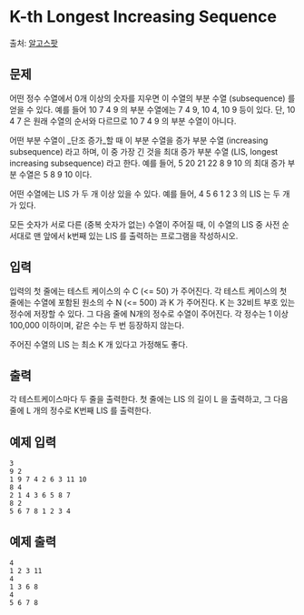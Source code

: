 # K-th Longest Increasing Sequence
출처: [알고스팟](https://algospot.com/judge/problem/read/KLIS)

## 문제
어떤 정수 수열에서 0개 이상의 숫자를 지우면 이 수열의 부분 수열 (subsequence) 를 얻을 수 있다. 예를 들어 10 7 4 9 의 부분 수열에는 7 4 9, 10 4, 10 9 등이 있다. 단, 10 4 7 은 원래 수열의 순서와 다르므로 10 7 4 9 의 부분 수열이 아니다.

어떤 부분 수열이 _단조 증가_할 때 이 부분 수열을 증가 부분 수열 (increasing subsequence) 라고 하며, 이 중 가장 긴 것을 최대 증가 부분 수열 (LIS, longest increasing subsequence) 라고 한다. 예를 들어, 5 20 21 22 8 9 10 의 최대 증가 부분 수열은 5 8 9 10 이다.

어떤 수열에는 LIS 가 두 개 이상 있을 수 있다. 예를 들어, 4 5 6 1 2 3 의 LIS 는 두 개가 있다.

모든 숫자가 서로 다른 (중복 숫자가 없는) 수열이 주어질 때, 이 수열의 LIS 중 사전 순서대로 맨 앞에서 k번째 있는 LIS 를 출력하는 프로그램을 작성하시오.

## 입력
입력의 첫 줄에는 테스트 케이스의 수 C (<= 50) 가 주어진다. 각 테스트 케이스의 첫 줄에는 수열에 포함된 원소의 수 N (<= 500) 과 K 가 주어진다. K 는 32비트 부호 있는 정수에 저장할 수 있다. 그 다음 줄에 N개의 정수로 수열이 주어진다. 각 정수는 1 이상 100,000 이하이며, 같은 수는 두 번 등장하지 않는다.

주어진 수열의 LIS 는 최소 K 개 있다고 가정해도 좋다.

## 출력
각 테스트케이스마다 두 줄을 출력한다. 첫 줄에는 LIS 의 길이 L 을 출력하고, 그 다음 줄에 L 개의 정수로 K번째 LIS 를 출력한다.

## 예제 입력
```
3
9 2
1 9 7 4 2 6 3 11 10
8 4
2 1 4 3 6 5 8 7
8 2
5 6 7 8 1 2 3 4
```
## 예제 출력
```
4
1 2 3 11
4
1 3 6 8
4
5 6 7 8
```